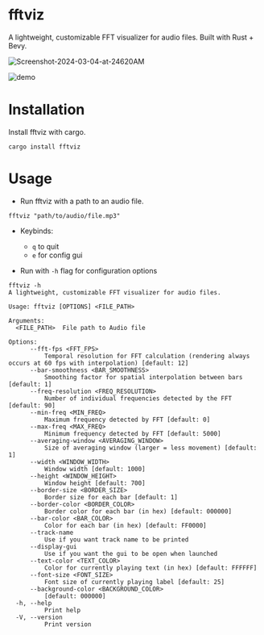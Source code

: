 # fftviz
A lightweight, customizable FFT visualizer for audio files. Built with Rust + Bevy.

![Screenshot-2024-03-04-at-24620AM](https://github.com/gursi26/fftviz/assets/75204369/9c2d919c-c28c-4021-84dd-64e86d57ae2f)

![demo](https://github.com/gursi26/fftviz/assets/75204369/93b28c8f-d989-49c0-9ec3-dc3fbf7bb2ca)

# Installation

Install fftviz with cargo.
```
cargo install fftviz
```

# Usage
- Run fftviz with a path to an audio file.
```
fftviz "path/to/audio/file.mp3"
```

- Keybinds:
    - `q` to quit
    - `e` for config gui

- Run with `-h` flag for configuration options
```
fftviz -h
A lightweight, customizable FFT visualizer for audio files.

Usage: fftviz [OPTIONS] <FILE_PATH>

Arguments:
  <FILE_PATH>  File path to Audio file

Options:
      --fft-fps <FFT_FPS>
          Temporal resolution for FFT calculation (rendering always occurs at 60 fps with interpolation) [default: 12]
      --bar-smoothness <BAR_SMOOTHNESS>
          Smoothing factor for spatial interpolation between bars [default: 1]
      --freq-resolution <FREQ_RESOLUTION>
          Number of individual frequencies detected by the FFT [default: 90]
      --min-freq <MIN_FREQ>
          Maximum frequency detected by FFT [default: 0]
      --max-freq <MAX_FREQ>
          Minimum frequency detected by FFT [default: 5000]
      --averaging-window <AVERAGING_WINDOW>
          Size of averaging window (larger = less movement) [default: 1]
      --width <WINDOW_WIDTH>
          Window width [default: 1000]
      --height <WINDOW_HEIGHT>
          Window height [default: 700]
      --border-size <BORDER_SIZE>
          Border size for each bar [default: 1]
      --border-color <BORDER_COLOR>
          Border color for each bar (in hex) [default: 000000]
      --bar-color <BAR_COLOR>
          Color for each bar (in hex) [default: FF0000]
      --track-name
          Use if you want track name to be printed
      --display-gui
          Use if you want the gui to be open when launched
      --text-color <TEXT_COLOR>
          Color for currently playing text (in hex) [default: FFFFFF]
      --font-size <FONT_SIZE>
          Font size of currently playing label [default: 25]
      --background-color <BACKGROUND_COLOR>
          [default: 000000]
  -h, --help
          Print help
  -V, --version
          Print version
```
